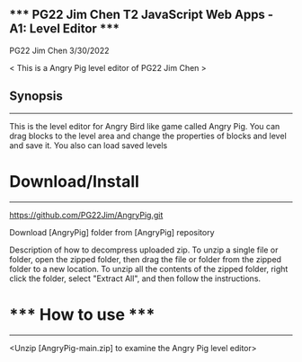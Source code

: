 *** PG22 Jim Chen T2 JavaScript Web Apps - A1: Level Editor ***
---------------------------------------
PG22 Jim Chen
3/30/2022

< This is a Angry Pig level editor of PG22 Jim Chen >


## Synopsis
---------------
This is the level editor for Angry Bird like game called Angry Pig.
You can drag blocks to the level area and change the properties of blocks and level and save it.
You also can load saved levels




# Download/Install
---------------------------------------
https://github.com/PG22Jim/AngryPig.git

Download [AngryPig] folder from [AngryPig] repository

Description of how to decompress uploaded zip. To unzip a single file or folder, open the zipped folder, then drag the file or folder from the zipped folder to a new location. To unzip all the contents of the zipped folder, right click the folder, select "Extract All", and then follow the instructions.



# *** How to use ***
---------------------------------------
<Unzip [AngryPig-main.zip] to examine the Angry Pig level editor>
